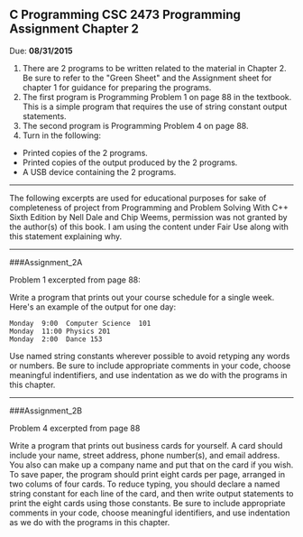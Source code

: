 **C Programming
CSC 2473
Programming Assignment
Chapter 2**
---
Due: **08/31/2015**

1. There are 2 programs to be written related to the material in Chapter 2.  Be sure to refer to the "Green Sheet" and the Assignment sheet for chapter 1 for guidance for preparing the programs.
2. The first program is Programming Problem 1 on page 88 in the textbook. This is a simple program that requires the use of string constant output statements.
3. The second program is Programming Problem 4 on page 88.
4. Turn in the following:
  - Printed copies of the 2 programs.
  - Printed copies of the output produced by the 2 programs.
  - A USB device containing the 2 programs.

---

The following excerpts are used for educational purposes for sake of completeness of project from Programming and Problem Solving With C++ Sixth Edition by Nell Dale and Chip Weems, permission was not granted by the author(s) of this book. I am using the content under Fair Use along with this statement explaining why.

---

###Assignment_2A

Problem 1 excerpted from page 88:

Write a program that prints out your course schedule for a single week. Here's an example of the output for one day:

```
Monday  9:00  Computer Science  101
Monday  11:00 Physics 201
Monday  2:00  Dance 153
```
Use named string constants wherever possible to avoid retyping any words or numbers.
Be sure to include appropriate comments in your code, choose meaningful indentifiers, and use indentation as we do with the programs in this chapter.

---

###Assignment_2B

Problem 4 excerpted from page 88

Write a program that prints out business cards for yourself. A card should include your name, street address, phone number(s), and email address. You also can make up a company name and put that on the card if you wish. To save paper, the program should print eight cards per page, arranged in two colums of four cards. To reduce typing, you should declare a named string constant for each line of the card, and then write output statements to print the eight cards using those constants. Be sure to include appropriate comments in your code, choose meaningful identifiers, and use indentation as we do with the programs in this chapter.
